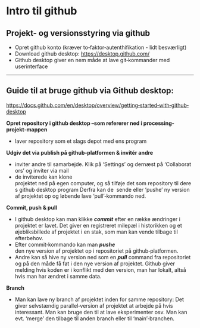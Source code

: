 # Intro til github
## Projekt- og versionsstyring via github

- Opret github konto (kræver to‐faktor‐autenthifikation - lidt besværligt)
- Download github desktop: https://desktop.github.com/
- Github desktop giver en nem måde at lave git‐kommander med userinterface

-------------------------------------------------------------------------------------

## Guide til at bruge github via Github desktop: 

https://docs.github.com/en/desktop/overview/getting‐started‐with‐github‐desktop

**Opret repository i github desktop –som refererer ned i processing‐projekt‐mappen** 

- laver repository som et slags depot med ens program

**Udgiv det via publish på github‐platformen & invitér andre**
    
- inviter andre til samarbejde. Klik på ‘Settings’ og dernæst på ‘Collaborators’ og inviter via mail
- de inviterede kan klone projektet ned på egen computer, og så tilføje det som repository til deres github desktop program Derfra kan de  sende eller ‘pushe’ ny version af projektet op og løbende lave ‘pull’‐kommando ned.

**Commit, push & pull**
    
- I github desktop kan man klikke ***commit*** efter en række ændringer i projektet er lavet. Det giver en registreret milepæl i historikken og et øjebliksbillede af projektet i en stak, som man kan vende tilbage til efterbehov.
- Efter commit‐kommando kan man ***pushe*** den nye version af projektet op i repositoriet på github‐platformen. 
- Andre kan så hive ny version ned som en ***pull*** command fra repositoriet og på den måde få fat i den nye version af projektet. Github giver melding hvis koden er i konflikt med den version, man har lokalt, altså hvis man har ændret i samme data.

**Branch**
    
- Man kan lave ny branch af projektet inden for samme repository: Det giver selvstændig parallel‐version af projektet at arbejde på hvis interessant. Man kan bruge den til at lave eksperimenter osv. Man kan evt. ‘merge’ den tilbage til anden branch eller til ‘main’‐branchen.